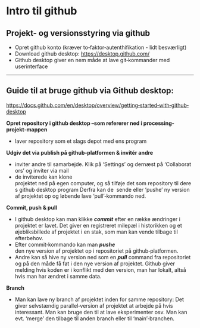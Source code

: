 # Intro til github
## Projekt- og versionsstyring via github

- Opret github konto (kræver to‐faktor‐autenthifikation - lidt besværligt)
- Download github desktop: https://desktop.github.com/
- Github desktop giver en nem måde at lave git‐kommander med userinterface

-------------------------------------------------------------------------------------

## Guide til at bruge github via Github desktop: 

https://docs.github.com/en/desktop/overview/getting‐started‐with‐github‐desktop

**Opret repository i github desktop –som refererer ned i processing‐projekt‐mappen** 

- laver repository som et slags depot med ens program

**Udgiv det via publish på github‐platformen & invitér andre**
    
- inviter andre til samarbejde. Klik på ‘Settings’ og dernæst på ‘Collaborators’ og inviter via mail
- de inviterede kan klone projektet ned på egen computer, og så tilføje det som repository til deres github desktop program Derfra kan de  sende eller ‘pushe’ ny version af projektet op og løbende lave ‘pull’‐kommando ned.

**Commit, push & pull**
    
- I github desktop kan man klikke ***commit*** efter en række ændringer i projektet er lavet. Det giver en registreret milepæl i historikken og et øjebliksbillede af projektet i en stak, som man kan vende tilbage til efterbehov.
- Efter commit‐kommando kan man ***pushe*** den nye version af projektet op i repositoriet på github‐platformen. 
- Andre kan så hive ny version ned som en ***pull*** command fra repositoriet og på den måde få fat i den nye version af projektet. Github giver melding hvis koden er i konflikt med den version, man har lokalt, altså hvis man har ændret i samme data.

**Branch**
    
- Man kan lave ny branch af projektet inden for samme repository: Det giver selvstændig parallel‐version af projektet at arbejde på hvis interessant. Man kan bruge den til at lave eksperimenter osv. Man kan evt. ‘merge’ den tilbage til anden branch eller til ‘main’‐branchen.